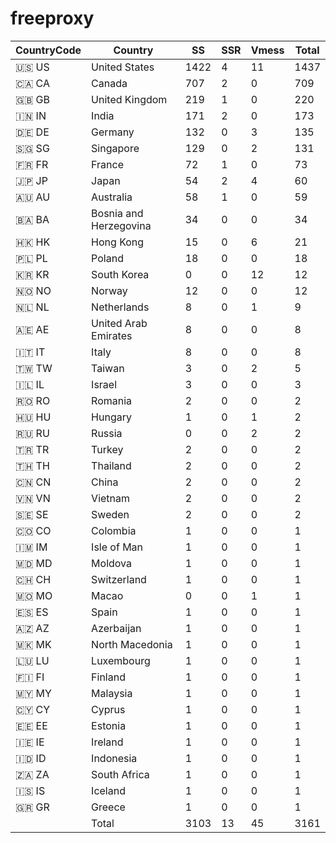 # freeproxy

|CountryCode|Country|SS|SSR|Vmess|Total|
|  ----  | ----  |  ----  | ----  |  ----  | ----  |
|🇺🇸 US|United States|1422|4|11|1437|
|🇨🇦 CA|Canada|707|2|0|709|
|🇬🇧 GB|United Kingdom|219|1|0|220|
|🇮🇳 IN|India|171|2|0|173|
|🇩🇪 DE|Germany|132|0|3|135|
|🇸🇬 SG|Singapore|129|0|2|131|
|🇫🇷 FR|France|72|1|0|73|
|🇯🇵 JP|Japan|54|2|4|60|
|🇦🇺 AU|Australia|58|1|0|59|
|🇧🇦 BA|Bosnia and Herzegovina|34|0|0|34|
|🇭🇰 HK|Hong Kong|15|0|6|21|
|🇵🇱 PL|Poland|18|0|0|18|
|🇰🇷 KR|South Korea|0|0|12|12|
|🇳🇴 NO|Norway|12|0|0|12|
|🇳🇱 NL|Netherlands|8|0|1|9|
|🇦🇪 AE|United Arab Emirates|8|0|0|8|
|🇮🇹 IT|Italy|8|0|0|8|
|🇹🇼 TW|Taiwan|3|0|2|5|
|🇮🇱 IL|Israel|3|0|0|3|
|🇷🇴 RO|Romania|2|0|0|2|
|🇭🇺 HU|Hungary|1|0|1|2|
|🇷🇺 RU|Russia|0|0|2|2|
|🇹🇷 TR|Turkey|2|0|0|2|
|🇹🇭 TH|Thailand|2|0|0|2|
|🇨🇳 CN|China|2|0|0|2|
|🇻🇳 VN|Vietnam|2|0|0|2|
|🇸🇪 SE|Sweden|2|0|0|2|
|🇨🇴 CO|Colombia|1|0|0|1|
|🇮🇲 IM|Isle of Man|1|0|0|1|
|🇲🇩 MD|Moldova|1|0|0|1|
|🇨🇭 CH|Switzerland|1|0|0|1|
|🇲🇴 MO|Macao|0|0|1|1|
|🇪🇸 ES|Spain|1|0|0|1|
|🇦🇿 AZ|Azerbaijan|1|0|0|1|
|🇲🇰 MK|North Macedonia|1|0|0|1|
|🇱🇺 LU|Luxembourg|1|0|0|1|
|🇫🇮 FI|Finland|1|0|0|1|
|🇲🇾 MY|Malaysia|1|0|0|1|
|🇨🇾 CY|Cyprus|1|0|0|1|
|🇪🇪 EE|Estonia|1|0|0|1|
|🇮🇪 IE|Ireland|1|0|0|1|
|🇮🇩 ID|Indonesia|1|0|0|1|
|🇿🇦 ZA|South Africa|1|0|0|1|
|🇮🇸 IS|Iceland|1|0|0|1|
|🇬🇷 GR|Greece|1|0|0|1|
||Total|3103|13|45|3161|
